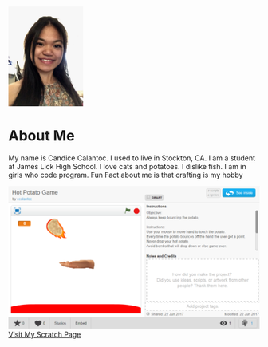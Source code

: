 <!DOCTYPE html>
<html>
<head>
<title> Journey Through Coding</title>
</head>
<body>
<body background="File_000%20(2).jpeg">
<body>

<img src="File_000.jpeg" style="width:150px;height:200px;">

<h1>About Me</h1>

<p>My name is Candice Calantoc. I used to live in Stockton, CA. I am a student at James Lick High School. I love cats and potatoes. I dislike fish. I am in girls who code program. Fun Fact about me is that crafting is my hobby</p>

</html>
</body>

<img src="Scratch.png">
<a href="https://scratch.mit.edu/users/ccalantoc/">Visit My Scratch Page</a>
